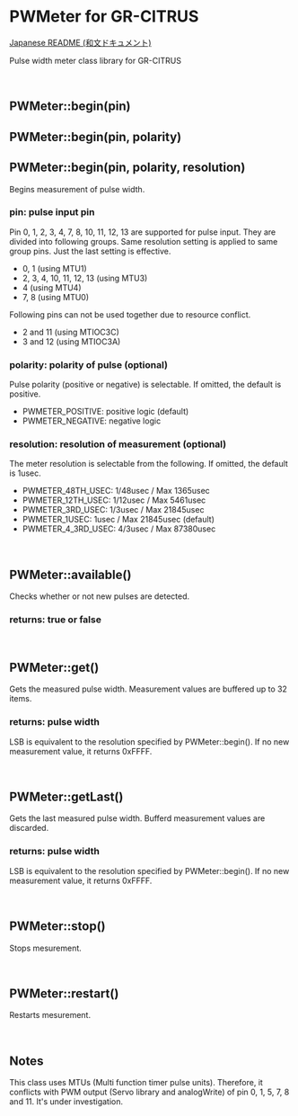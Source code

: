 # PWMeter for GR-CITRUS

[Japanese README (和文ドキュメント)](README-ja.md)

Pulse width meter class library for GR-CITRUS

<br>

## PWMeter::begin(pin)
## PWMeter::begin(pin, polarity)
## PWMeter::begin(pin, polarity, resolution)
Begins measurement of pulse width.

### pin: pulse input pin
Pin 0, 1, 2, 3, 4, 7, 8, 10, 11, 12, 13 are supported for pulse input. They are divided into following groups. Same resolution setting is applied to same group pins. Just the last setting is effective.

- 0, 1 (using MTU1)
- 2, 3, 4, 10, 11, 12, 13 (using MTU3)
- 4 (using MTU4)
- 7, 8  (using MTU0)

Following pins can not be used together due to resource conflict.

- 2 and 11 (using MTIOC3C)
- 3 and 12 (using MTIOC3A)

### polarity: polarity of pulse (optional)
Pulse polarity (positive or negative) is selectable. If omitted, the default is positive.
- PWMETER_POSITIVE: positive logic (default)
- PWMETER_NEGATIVE: negative logic

### resolution: resolution of measurement (optional)
The meter resolution is selectable from the following. If omitted, the default is 1usec.

- PWMETER_48TH_USEC: 1/48usec / Max  1365usec
- PWMETER_12TH_USEC: 1/12usec / Max  5461usec
- PWMETER_3RD_USEC: 1/3usec / Max 21845usec
- PWMETER_1USEC: 1usec / Max 21845usec (default)
- PWMETER_4_3RD_USEC: 4/3usec / Max 87380usec

<br>

## PWMeter::available()
Checks whether or not new pulses are detected.

### returns: true or false

<br>

## PWMeter::get()
Gets the measured pulse width. Measurement values are buffered up to 32 items.

### returns: pulse width
LSB is equivalent to the resolution specified by PWMeter::begin(). If no new measurement value, it returns 0xFFFF.

<br>

## PWMeter::getLast()
Gets the last measured pulse width. Bufferd measurement values are discarded.

### returns: pulse width
LSB is equivalent to the resolution specified by PWMeter::begin(). If no new measurement value, it returns 0xFFFF.

<br>

## PWMeter::stop()

Stops mesurement.

<br>

## PWMeter::restart()

Restarts mesurement.

<br>

## Notes
This class uses MTUs (Multi function timer pulse units). Therefore, it conflicts with PWM output (Servo library and analogWrite) of pin 0, 1, 5, 7, 8 and 11. It's under investigation.
